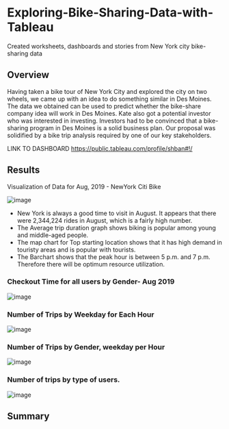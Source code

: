 # Exploring-Bike-Sharing-Data-with-Tableau
Created worksheets, dashboards and stories from New York city bike-sharing data

## Overview
Having taken a bike tour of New York City and explored the city on two wheels, we came up with an idea to do something similar in Des Moines. The data we obtained can be used to predict whether the bike-share company idea will work in Des Moines.  Kate also got a potential investor who was interested in investing. Investors had to be convinced that a bike-sharing program in Des Moines is a solid business plan. Our proposal was solidified by a bike trip analysis required by one of our key stakeholders.

LINK TO DASHBOARD
https://public.tableau.com/profile/shban#!/

## Results

Visualization of Data for Aug, 2019 - NewYork Citi Bike

![image](https://user-images.githubusercontent.com/78935551/120944636-854a4b00-c703-11eb-9d88-4cf12e371a1d.png)

- New York is always a good time to visit in August. It appears that there were 2,344,224 rides in August, which is a fairly high number.
- The Average trip duration graph shows biking is popular among young and middle-aged people.
- The map chart for Top starting location shows that it has high demand in touristy areas and is popular with tourists.
- The Barchart shows that the peak hour is between 5 p.m. and 7 p.m. Therefore there will be optimum resource utilization.

### Checkout Time for all users by Gender- Aug 2019
![image](https://user-images.githubusercontent.com/78935551/120945280-72854580-c706-11eb-917c-5bae33bdb7c7.png)


### Number of Trips by Weekday for Each Hour
![image](https://user-images.githubusercontent.com/78935551/120945313-8cbf2380-c706-11eb-8b08-4fac47d3c585.png)

### Number of Trips by Gender, weekday per Hour
![image](https://user-images.githubusercontent.com/78935551/120945433-f0e1e780-c706-11eb-85e4-502eadccd68d.png)


### Number of trips by type of users. 
![image](https://user-images.githubusercontent.com/78935551/120945467-1969e180-c707-11eb-858a-5eb5303da82d.png)


## Summary 











